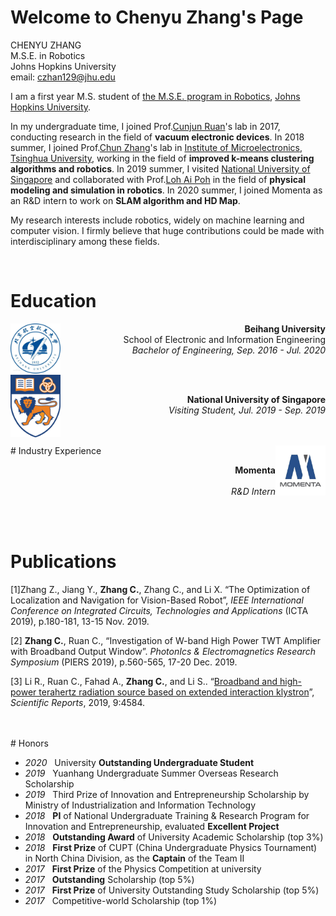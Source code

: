 # Welcome to Chenyu Zhang's Page

CHENYU ZHANG <br>
M.S.E. in Robotics <br>
Johns Hopkins University <br>
email: <czhan129@jhu.edu>

I am a first year M.S. student of [the M.S.E. program in Robotics](https://lcsr.jhu.edu/MSE/), [Johns Hopkins University](https://lcsr.jhu.edu/MSE/). 



In my undergraduate time, I joined Prof.[Cunjun Ruan](http://www.ee.buaa.edu.cn/info/1129/17618.htm)'s lab in 2017, conducting research in the field of **vacuum electronic devices**. In 2018 summer, I joined Prof.[Chun Zhang](https://www.tsinghua.edu.cn/publish/ime/5910/2015/20150315131055824979933/20150315131055824979933_.html)'s lab in [Institute of Microelectronics](https://www.tsinghua.edu.cn/publish/imeen/5943/index.html), [Tsinghua University](https://www.tsinghua.edu.cn/publish/thu2018en/index.html), working in the field of **improved k-means clustering algorithms and robotics**. In 2019 summer, I visited [National University of Singapore](http://www.nus.edu.sg/) and collaborated with Prof.[Loh Ai Poh](https://www.eng.nus.edu.sg/idp/staff/lohaipoh/) in the field of **physical modeling and simulation in robotics**. In 2020 summer, I joined Momenta as an R&D intern to work on **SLAM algorithm and HD Map**.



My research interests include robotics, widely on machine learning and computer vision. I firmly believe that huge contributions could be made with interdisciplinary among these fields.

<br>

# Education

<!-- <br>
 <img style="float: left;" src="assets/img/JHU.jpg" width="80" height="100">
 <br>
 <p style="text-align: right"> 
 <b> Johns Hopkins University </b>   <br>
 <i> M.S.E. Program in Robotics </i>
 </p>
<br> -->

 <img style="float: left;" src="assets/img/Beihang.jpg" width="80" height="80">  
 
 <p style="text-align: right">  
 <b> Beihang University </b> <br>
  School of Electronic and Information Engineering  <br>
 <i> Bachelor of Engineering, Sep. 2016 - Jul. 2020 </i> 
 </p>

 
 <br>
 
 <img style="float: left;" src="assets/img/NUS.png" width="80" height="100">
 <br>
 <p style="text-align: right"> 
 <b> National University of Singapore </b>   <br>
 <i> Visiting Student, Jul. 2019 - Sep. 2019 </i>
 </p>

<br>
<br>
# Industry Experience
 <img style="float: right;" src="assets/img/momenta.jpg" width="80" height="80">  
 
 <p style="text-align: right">  
<b> Momenta </b>   <br>
 <br>
 <i> R&D Intern </i> 
 </p>

<br>
<br>

# Publications

[1]Zhang Z., Jiang Y., <b>Zhang C.</b>, Zhang C., and Li X. “The Optimization of Localization and Navigation for Vision-Based Robot”, <i>IEEE International Conference on Integrated Circuits, Technologies and Applications</i> (ICTA 2019), p.180-181, 13-15 Nov. 2019.

[2] <b>Zhang C.</b>, Ruan C., “Investigation of W-band High Power TWT Amplifier with Broadband Output Window”. <i>PhotonIcs & Electromagnetics Research Symposium</i> (PIERS 2019), p.560-565, 17-20 Dec. 2019.  

[3] Li R., Ruan C., Fahad A., <b>Zhang C.</b>, and Li S.. “[Broadband and high-power terahertz radiation source based on extended interaction klystron](https://www.nature.com/articles/s41598-019-41087-3)”, *Scientific Reports*, 2019, 9:4584.

<br>
<br>
# Honors

* *2020* &nbsp;  University **Outstanding Undergraduate Student**
* *2019* &nbsp;  Yuanhang Undergraduate Summer Overseas Research Scholarship
* *2019* &nbsp; Third Prize of Innovation and Entrepreneurship Scholarship by Ministry of Industrialization and Information Technology
* *2018*  &nbsp; **PI** of National Undergraduate Training & Research Program for Innovation and Entrepreneurship, evaluated **Excellent Project**
* *2018* &nbsp;  **Outstanding Award** of University Academic Scholarship (top 3%)
* *2018*  &nbsp; **First Prize** of CUPT (China Undergraduate Physics Tournament) in North China Division, as the **Captain** of the Team Ⅱ
* *2017* &nbsp;  **First Prize** of the Physics Competition at university
* *2017*  &nbsp; **Outstanding** Scholarship (top 5%)
* *2017* &nbsp;  **First Prize** of University Outstanding Study Scholarship (top 5%)
* *2017* &nbsp;  Competitive-world Scholarship (top 1%)

